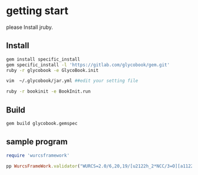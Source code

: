 # getting start

please Install jruby.

## Install
```bash
gem install specific_install 
gem specific_install -l 'https://gitlab.com/glycobook/gem.git' 
ruby -r glycobook -e GlycoBook.init

vim  ~/.glycobook/jar.yml ##edit your setting file

ruby -r bookinit -e BookInit.run
```

## Build
```bash
gem build glycobook.gemspec
```
## sample program
```ruby
require 'wurcsframework'

pp WurcsFrameWork.validator("WURCS=2.0/6,20,19/[u2122h_2*NCC/3=O][a1122h-1b_1-5][a1122h-1a_1-5][a2122h-1b_1-5_2*NCC/3=O][a2112h-1b_1-5][a2112h-1a_1-5]/1-2-3-4-5-4-5-6-4-5-6-3-4-5-4-5-6-4-5-6/a4-b1_b3-c1_b6-l1_c2-d1_d4-e1_e3-f1_e6-i1_f4-g1_g3-h1_i4-j1_j3-k1_l2-m1_m4-n1_n3-o1_n6-r1_o4-p1_p3-q1_r4-s1_s3-t1")
```
